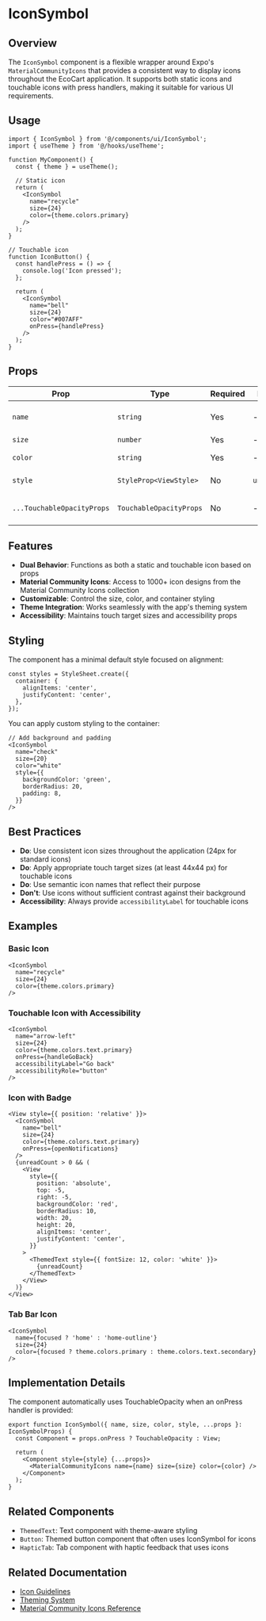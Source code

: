 # IconSymbol

## Overview
The `IconSymbol` component is a flexible wrapper around Expo's `MaterialCommunityIcons` that provides a consistent way to display icons throughout the EcoCart application. It supports both static icons and touchable icons with press handlers, making it suitable for various UI requirements.

## Usage

```tsx
import { IconSymbol } from '@/components/ui/IconSymbol';
import { useTheme } from '@/hooks/useTheme';

function MyComponent() {
  const { theme } = useTheme();
  
  // Static icon
  return (
    <IconSymbol 
      name="recycle" 
      size={24} 
      color={theme.colors.primary} 
    />
  );
}

// Touchable icon
function IconButton() {
  const handlePress = () => {
    console.log('Icon pressed');
  };
  
  return (
    <IconSymbol 
      name="bell" 
      size={24} 
      color="#007AFF" 
      onPress={handlePress} 
    />
  );
}
```

## Props

| Prop | Type | Required | Default | Description |
|------|------|----------|---------|-------------|
| `name` | `string` | Yes | - | The name of the icon from MaterialCommunityIcons |
| `size` | `number` | Yes | - | Size of the icon in pixels |
| `color` | `string` | Yes | - | Color of the icon (hex, rgb, or named color) |
| `style` | `StyleProp<ViewStyle>` | No | `undefined` | Custom style to apply to the container |
| `...TouchableOpacityProps` | `TouchableOpacityProps` | No | - | All props from TouchableOpacity are supported |

## Features
- **Dual Behavior**: Functions as both a static and touchable icon based on props
- **Material Community Icons**: Access to 1000+ icon designs from the Material Community Icons collection
- **Customizable**: Control the size, color, and container styling
- **Theme Integration**: Works seamlessly with the app's theming system
- **Accessibility**: Maintains touch target sizes and accessibility props

## Styling
The component has a minimal default style focused on alignment:

```tsx
const styles = StyleSheet.create({
  container: {
    alignItems: 'center',
    justifyContent: 'center',
  },
});
```

You can apply custom styling to the container:

```tsx
// Add background and padding
<IconSymbol
  name="check"
  size={20}
  color="white"
  style={{
    backgroundColor: 'green',
    borderRadius: 20,
    padding: 8,
  }}
/>
```

## Best Practices
- **Do**: Use consistent icon sizes throughout the application (24px for standard icons)
- **Do**: Apply appropriate touch target sizes (at least 44x44 px) for touchable icons
- **Do**: Use semantic icon names that reflect their purpose
- **Don't**: Use icons without sufficient contrast against their background
- **Accessibility**: Always provide `accessibilityLabel` for touchable icons

## Examples

### Basic Icon
```tsx
<IconSymbol 
  name="recycle" 
  size={24} 
  color={theme.colors.primary} 
/>
```

### Touchable Icon with Accessibility
```tsx
<IconSymbol 
  name="arrow-left" 
  size={24} 
  color={theme.colors.text.primary} 
  onPress={handleGoBack}
  accessibilityLabel="Go back"
  accessibilityRole="button"
/>
```

### Icon with Badge
```tsx
<View style={{ position: 'relative' }}>
  <IconSymbol 
    name="bell" 
    size={24} 
    color={theme.colors.text.primary} 
    onPress={openNotifications}
  />
  {unreadCount > 0 && (
    <View 
      style={{
        position: 'absolute',
        top: -5,
        right: -5,
        backgroundColor: 'red',
        borderRadius: 10,
        width: 20,
        height: 20,
        alignItems: 'center',
        justifyContent: 'center',
      }}
    >
      <ThemedText style={{ fontSize: 12, color: 'white' }}>
        {unreadCount}
      </ThemedText>
    </View>
  )}
</View>
```

### Tab Bar Icon
```tsx
<IconSymbol 
  name={focused ? 'home' : 'home-outline'} 
  size={24} 
  color={focused ? theme.colors.primary : theme.colors.text.secondary} 
/>
```

## Implementation Details
The component automatically uses TouchableOpacity when an onPress handler is provided:

```tsx
export function IconSymbol({ name, size, color, style, ...props }: IconSymbolProps) {
  const Component = props.onPress ? TouchableOpacity : View;

  return (
    <Component style={style} {...props}>
      <MaterialCommunityIcons name={name} size={size} color={color} />
    </Component>
  );
}
```

## Related Components
- `ThemedText`: Text component with theme-aware styling
- `Button`: Themed button component that often uses IconSymbol for icons
- `HapticTab`: Tab component with haptic feedback that uses icons

## Related Documentation
- [Icon Guidelines](../../../docs/design/icons.md)
- [Theming System](../../../docs/design/theming.md)
- [Material Community Icons Reference](https://pictogrammers.com/library/mdi/) 